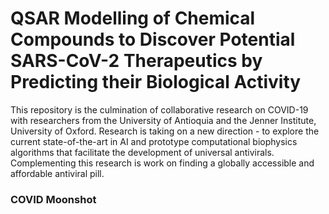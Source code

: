 # QSAR Modelling of Chemical Compounds to Discover Potential SARS-CoV-2 Therapeutics by Predicting their Biological Activity
This repository is the culmination of collaborative research on COVID-19 with researchers from the University of Antioquia and the Jenner Institute, University of Oxford. Research is taking on a new direction - to explore the current state-of-the-art in AI and prototype computational biophysics algorithms that facilitate the development of universal antivirals. Complementing this research is work on finding a globally accessible and affordable antiviral pill.     
### COVID Moonshot
